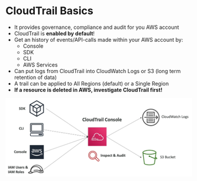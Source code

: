 # CloudTrail Basics

- It provides governance, compliance and audit for you AWS account
- CloudTrail is **enabled by default**!
- Get an history of events/API-calls made within your AWS account by:
    - Console
    - SDK
    - CLI
    - AWS Services
- Can put logs from CloudTrail into CloudWatch Logs or S3 (long term retention of data)
- A trail can be applied to All Regions (default) or a Single Region
- **If a resource is deleted in AWS, investigate CloudTrail first!**

![CloudTrail](../../images/monitoring/cloudtrail.png)